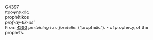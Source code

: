 <body>
  <p>G4397<br>  προφητικός  <br> prophētikos  <br><i>prof-ay-tik-os‘ </i><br>From <a href="g4396.htm">4396</a>  <i>pertaining</i> <i>to</i> <i>a</i> <i>foreteller</i> (“prophetic”): - of prophecy, of the prophets.<br></p>
 </body>